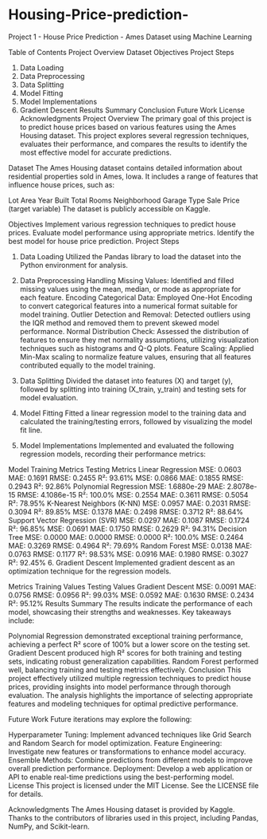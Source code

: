 # Housing-Price-prediction-
Project 1 - House Price Prediction - Ames Dataset using Machine Learning 

Table of Contents
Project Overview
Dataset
Objectives
Project Steps
1. Data Loading
2. Data Preprocessing
3. Data Splitting
4. Model Fitting
5. Model Implementations
6. Gradient Descent
Results Summary
Conclusion
Future Work
License
Acknowledgments
Project Overview
The primary goal of this project is to predict house prices based on various features using the Ames Housing dataset. This project explores several regression techniques, evaluates their performance, and compares the results to identify the most effective model for accurate predictions.

Dataset
The Ames Housing dataset contains detailed information about residential properties sold in Ames, Iowa. It includes a range of features that influence house prices, such as:

Lot Area
Year Built
Total Rooms
Neighborhood
Garage Type
Sale Price (target variable)
The dataset is publicly accessible on Kaggle.

Objectives
Implement various regression techniques to predict house prices.
Evaluate model performance using appropriate metrics.
Identify the best model for house price prediction.
Project Steps
1. Data Loading
Utilized the Pandas library to load the dataset into the Python environment for analysis.

2. Data Preprocessing
Handling Missing Values:
Identified and filled missing values using the mean, median, or mode as appropriate for each feature.
Encoding Categorical Data:
Employed One-Hot Encoding to convert categorical features into a numerical format suitable for model training.
Outlier Detection and Removal:
Detected outliers using the IQR method and removed them to prevent skewed model performance.
Normal Distribution Check:
Assessed the distribution of features to ensure they met normality assumptions, utilizing visualization techniques such as histograms and Q-Q plots.
Feature Scaling:
Applied Min-Max scaling to normalize feature values, ensuring that all features contributed equally to the model training.
3. Data Splitting
Divided the dataset into features (X) and target (y), followed by splitting into training (X_train, y_train) and testing sets for model evaluation.

4. Model Fitting
Fitted a linear regression model to the training data and calculated the training/testing errors, followed by visualizing the model fit line.

5. Model Implementations
Implemented and evaluated the following regression models, recording their performance metrics:

Model	Training Metrics	Testing Metrics
Linear Regression	MSE: 0.0603
MAE: 0.1691
RMSE: 0.2455
R²: 93.61%	MSE: 0.0866
MAE: 0.1855
RMSE: 0.2943
R²: 92.86%
Polynomial Regression	MSE: 1.6880e-29
MAE: 2.8078e-15
RMSE: 4.1086e-15
R²: 100.0%	MSE: 0.2554
MAE: 0.3611
RMSE: 0.5054
R²: 78.95%
K-Nearest Neighbors (K-NN)	MSE: 0.0957
MAE: 0.2031
RMSE: 0.3094
R²: 89.85%	MSE: 0.1378
MAE: 0.2498
RMSE: 0.3712
R²: 88.64%
Support Vector Regression (SVR)	MSE: 0.0297
MAE: 0.1087
RMSE: 0.1724
R²: 96.85%	MSE: 0.0691
MAE: 0.1750
RMSE: 0.2629
R²: 94.31%
Decision Tree	MSE: 0.0000
MAE: 0.0000
RMSE: 0.0000
R²: 100.0%	MSE: 0.2464
MAE: 0.3269
RMSE: 0.4964
R²: 79.69%
Random Forest	MSE: 0.0138
MAE: 0.0763
RMSE: 0.1177
R²: 98.53%	MSE: 0.0916
MAE: 0.1980
RMSE: 0.3027
R²: 92.45%
6. Gradient Descent
Implemented gradient descent as an optimization technique for the regression models.

Metrics	Training Values	Testing Values
Gradient Descent	MSE: 0.0091
MAE: 0.0756
RMSE: 0.0956
R²: 99.03%	MSE: 0.0592
MAE: 0.1630
RMSE: 0.2434
R²: 95.12%
Results Summary
The results indicate the performance of each model, showcasing their strengths and weaknesses. Key takeaways include:

Polynomial Regression demonstrated exceptional training performance, achieving a perfect R² score of 100% but a lower score on the testing set.
Gradient Descent produced high R² scores for both training and testing sets, indicating robust generalization capabilities.
Random Forest performed well, balancing training and testing metrics effectively.
Conclusion
This project effectively utilized multiple regression techniques to predict house prices, providing insights into model performance through thorough evaluation. The analysis highlights the importance of selecting appropriate features and modeling techniques for optimal predictive performance.

Future Work
Future iterations may explore the following:

Hyperparameter Tuning: Implement advanced techniques like Grid Search and Random Search for model optimization.
Feature Engineering: Investigate new features or transformations to enhance model accuracy.
Ensemble Methods: Combine predictions from different models to improve overall prediction performance.
Deployment: Develop a web application or API to enable real-time predictions using the best-performing model.
License
This project is licensed under the MIT License. See the LICENSE file for details.

Acknowledgments
The Ames Housing dataset is provided by Kaggle.
Thanks to the contributors of libraries used in this project, including Pandas, NumPy, and Scikit-learn.
